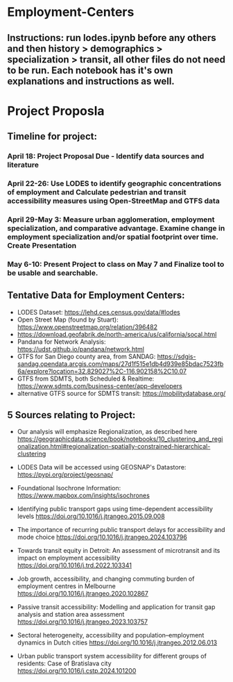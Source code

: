 # Employment-Centers 
## Instructions: run lodes.ipynb before any others and then history > demographics > specialization > transit, all other files do not need to be run. Each notebook has it's own explanations and instructions as well. 

# Project Proposla
## Timeline for project:
  ### April 18: Project Proposal Due - Identify data sources and literature 
  ### April 22-26: Use LODES to identify geographic concentrations of employment and Calculate pedestrian and transit accessibility measures using Open-StreetMap and GTFS data
  ### April 29-May 3: Measure urban agglomeration, employment specialization, and comparative advantage. Examine change in employment specialization and/or spatial footprint over time. Create Presentation 
  ### May 6-10: Present Project to class on May 7 and Finalize tool to be usable and searchable. 
## Tentative Data for Employment Centers: 
- LODES Dataset: https://lehd.ces.census.gov/data/#lodes
- Open Street Map (found by Stuart): https://www.openstreetmap.org/relation/396482
-   https://download.geofabrik.de/north-america/us/california/socal.html
- Pandana for Network Analysis: https://udst.github.io/pandana/network.html
- GTFS for San Diego county area, from SANDAG: https://sdgis-sandag.opendata.arcgis.com/maps/27d1f515e1db4d939e85bdac7523fb6a/explore?location=32.829027%2C-116.902158%2C10.07
- GTFS from SDMTS, both Scheduled & Realtime: https://www.sdmts.com/business-center/app-developers
- alternative GTFS source for SDMTS transit: https://mobilitydatabase.org/
## 5 Sources relating to Project: 
- Our analysis will emphasize Regionalization, as described here https://geographicdata.science/book/notebooks/10_clustering_and_regionalization.html#regionalization-spatially-constrained-hierarchical-clustering
- LODES Data will be accessed using GEOSNAP's Datastore: https://pypi.org/project/geosnap/
- Foundational Isochrone Information: https://www.mapbox.com/insights/isochrones
  
- Identifying public transport gaps using time-dependent accessibility levels https://doi.org/10.1016/j.jtrangeo.2015.09.008
- The importance of recurring public transport delays for accessibility and mode choice https://doi.org/10.1016/j.jtrangeo.2024.103796
- Towards transit equity in Detroit: An assessment of microtransit and its impact on employment accessibility https://doi.org/10.1016/j.trd.2022.103341
- Job growth, accessibility, and changing commuting burden of employment centres in Melbourne https://doi.org/10.1016/j.jtrangeo.2020.102867
- Passive transit accessibility: Modelling and application for transit gap analysis and station area assessment https://doi.org/10.1016/j.jtrangeo.2023.103757
- Sectoral heterogeneity, accessibility and population–employment dynamics in Dutch cities https://doi.org/10.1016/j.jtrangeo.2012.06.013
- Urban public transport system accessibility for different groups of residents: Case of Bratislava city https://doi.org/10.1016/j.cstp.2024.101200


